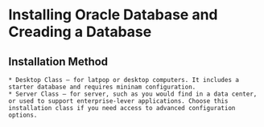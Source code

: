 
# Installing Oracle Database and Creading a Database

## Installation Method

	* Desktop Class — for latpop or desktop computers. It includes a starter database and requires mininam configuration.
	* Server Class — for server, such as you would find in a data center, or used to support enterprise-lever applications. Choose this installation class if you need access to advanced configuration options.


